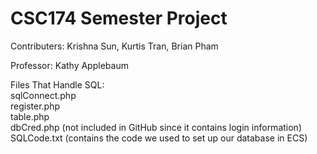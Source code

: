 # CSC174 Semester Project
Contributers:
Krishna Sun, Kurtis Tran, Brian Pham

Professor:
Kathy Applebaum

Files That Handle SQL: <br />
sqlConnect.php <br />
register.php <br />
table.php <br />
dbCred.php (not included in GitHub since it contains login information) <br />
SQLCode.txt (contains the code we used to set up our database in ECS) <br />